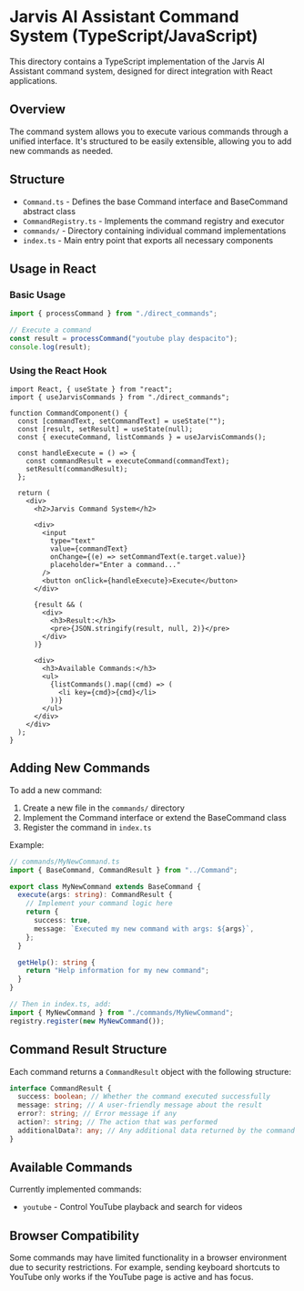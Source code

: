 # Jarvis AI Assistant Command System (TypeScript/JavaScript)

This directory contains a TypeScript implementation of the Jarvis AI Assistant command system, designed for direct integration with React applications.

## Overview

The command system allows you to execute various commands through a unified interface. It's structured to be easily extensible, allowing you to add new commands as needed.

## Structure

- `Command.ts` - Defines the base Command interface and BaseCommand abstract class
- `CommandRegistry.ts` - Implements the command registry and executor
- `commands/` - Directory containing individual command implementations
- `index.ts` - Main entry point that exports all necessary components

## Usage in React

### Basic Usage

```typescript
import { processCommand } from "./direct_commands";

// Execute a command
const result = processCommand("youtube play despacito");
console.log(result);
```

### Using the React Hook

```tsx
import React, { useState } from "react";
import { useJarvisCommands } from "./direct_commands";

function CommandComponent() {
  const [commandText, setCommandText] = useState("");
  const [result, setResult] = useState(null);
  const { executeCommand, listCommands } = useJarvisCommands();

  const handleExecute = () => {
    const commandResult = executeCommand(commandText);
    setResult(commandResult);
  };

  return (
    <div>
      <h2>Jarvis Command System</h2>

      <div>
        <input
          type="text"
          value={commandText}
          onChange={(e) => setCommandText(e.target.value)}
          placeholder="Enter a command..."
        />
        <button onClick={handleExecute}>Execute</button>
      </div>

      {result && (
        <div>
          <h3>Result:</h3>
          <pre>{JSON.stringify(result, null, 2)}</pre>
        </div>
      )}

      <div>
        <h3>Available Commands:</h3>
        <ul>
          {listCommands().map((cmd) => (
            <li key={cmd}>{cmd}</li>
          ))}
        </ul>
      </div>
    </div>
  );
}
```

## Adding New Commands

To add a new command:

1. Create a new file in the `commands/` directory
2. Implement the Command interface or extend the BaseCommand class
3. Register the command in `index.ts`

Example:

```typescript
// commands/MyNewCommand.ts
import { BaseCommand, CommandResult } from "../Command";

export class MyNewCommand extends BaseCommand {
  execute(args: string): CommandResult {
    // Implement your command logic here
    return {
      success: true,
      message: `Executed my new command with args: ${args}`,
    };
  }

  getHelp(): string {
    return "Help information for my new command";
  }
}

// Then in index.ts, add:
import { MyNewCommand } from "./commands/MyNewCommand";
registry.register(new MyNewCommand());
```

## Command Result Structure

Each command returns a `CommandResult` object with the following structure:

```typescript
interface CommandResult {
  success: boolean; // Whether the command executed successfully
  message: string; // A user-friendly message about the result
  error?: string; // Error message if any
  action?: string; // The action that was performed
  additionalData?: any; // Any additional data returned by the command
}
```

## Available Commands

Currently implemented commands:

- `youtube` - Control YouTube playback and search for videos

## Browser Compatibility

Some commands may have limited functionality in a browser environment due to security restrictions. For example, sending keyboard shortcuts to YouTube only works if the YouTube page is active and has focus.
